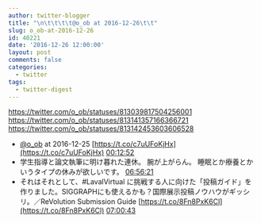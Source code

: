 ```yaml
---
author: twitter-blogger
title: "\n\t\t\t\t@o_ob at 2016-12-26\t\t"
slug: o_ob-at-2016-12-26
id: 40221
date: '2016-12-26 12:00:00'
layout: post
comments: false
categories:
  - twitter
tags:
  - twitter-digest
---
```


https://twitter.com/o_ob/statuses/813039817504256001 https://twitter.com/o_ob/statuses/813141357166366721 https://twitter.com/o_ob/statuses/813142453603606528  

*   [@o_ob](https://twitter.com/o_ob) at 2016-12-25 [https://t.co/c7uUFoKjHx](https://t.co/c7uUFoKjHx) [00:12:52](https://twitter.com/o_ob/statuses/813039817504256001)
*   学生指導と論文執筆に明け暮れた連休。 腕が上がらん。 睡眠とか療養とかいうタイプの休みが欲しいです。 [06:56:21](https://twitter.com/o_ob/statuses/813141357166366721)
*   それはそれとして、#LavalVirtual に挑戦する人に向けた「投稿ガイド」を作りました。SIGGRAPHにも使えるかも？国際展示投稿ノウハウがギッシリ。／ReVolution Submission Guide [https://t.co/8Fn8PxK6Cl](https://t.co/8Fn8PxK6Cl) [07:00:43](https://twitter.com/o_ob/statuses/813142453603606528)